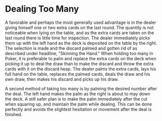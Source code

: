 # Dealing Too Many

A favorable and perhaps the most generally used advantage is in the dealer giving himself one or two extra cards on the last round. The quantity is not noticeable when lying on the table, and as the extra cards are taken on the last round there is little time for inspection. The dealer immediately picks them up with the left hand as the deck is deposited on the table by the right. The selection is made and the discard palmed and gotten rid of as described under headline, "Skinning the Hand." When holding too many in Poker, it is preferable to palm and replace the extra cards on the deck when picking it up to deal the draw than to make the discard and throw the extra cards with it on the discard heap. The dealer palms the extra cards, lays his full hand on the table, replaces the palmed cards, deals the draw and his own draw, then makes his discard and picks up his draw.

A second method of taking too many is by palming the desired number after the deal. The left hand makes the palm as the right is about to may down the deck. A still safer plan is to make the palm immediately after the cut when squaring up, and maintain the palm while dealing. This can be done perfectly and avoids the slightest hesitation or movement after the deal is finished.

